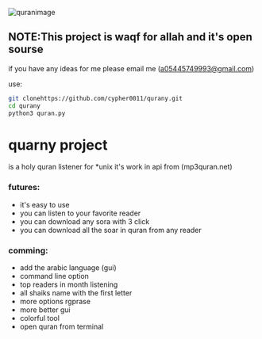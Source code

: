 ![quranimage](https://www.freepnglogos.com/uploads/al-quran-png/al-quran-quran-indonesian-audio-android-packages-13.png)

## NOTE:This project is waqf for allah and it's open sourse
if you have any ideas for me please email me (a05445749993@gmail.com)

use:
```bash
git clonehttps://github.com/cypher0011/qurany.git
cd qurany
python3 quran.py
```

# quarny project 
is a holy quran listener for *unix it's work in api from (mp3quran.net) 


### futures:
+ it's easy to use 
+ you can listen to your favorite reader
+ you can download any sora with 3 click
+ you can download all the soar in quran from any reader

### comming:
+ add the arabic language (gui)
+ command line option 
+ top readers in month listening
+ all shaiks name with the first letter
+ more options rgprase
+ more better gui
+ colorful tool
+ open quran from terminal

